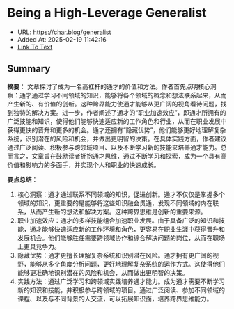 # Being a High-Leverage Generalist
- URL: https://char.blog/generalist
- Added At: 2025-02-19 11:42:16
- [Link To Text](2025-02-19-being-a-high-leverage-generalist_raw.md)

## Summary
**摘要**：
文章探讨了成为一名高杠杆的通才的价值和方法。作者首先点明核心洞察：通才通过学习不同领域的知识，能够将各个领域的概念和想法联系起来，从而产生新的、有价值的创新。这种跨界能力使通才能够从更广阔的视角看待问题，找到独特的解决方案。进一步，作者阐述了通才的“职业加速效应”，即通才所拥有的广泛技能和知识，使得他们能够快速适应新的工作角色和行业，从而在职业发展中获得更快的晋升和更多的机会。通才还拥有“隐藏优势”，他们能够更好地理解复杂系统，识别潜在的风险和机会，并做出更明智的决策。在具体实践方面，作者建议通过广泛阅读、积极参与跨领域项目、以及不断学习新的技能来培养通才能力。总而言之，文章旨在鼓励读者拥抱通才思维，通过不断学习和探索，成为一个具有高价值和影响力的多面手，并实现个人和职业的快速成长。

**要点总结**：
1.  核心洞察：通才通过联系不同领域的知识，促进创新。通才不仅仅是掌握多个领域的知识，更重要的是能够将这些知识融会贯通，发现不同领域的内在联系，从而产生新的想法和解决方案。这种跨界思维是创新的重要来源。
2.  职业加速效应：通才的多样技能组合加速职业发展。由于具备广泛的知识和技能，通才能够快速适应新的工作环境和角色，更容易在职业生涯中获得晋升和发展机会。他们能够胜任需要跨领域协作和综合解决问题的岗位，从而在职场上更具竞争力。
3.  隐藏优势：通才更擅长理解复杂系统和识别潜在风险。通才拥有更广阔的视野，能够从多个角度分析问题，更好地理解复杂系统的运作方式。这使得他们能够更准确地识别潜在的风险和机会，从而做出更明智的决策。
4.  实践方法：通过广泛学习和跨领域实践培养通才能力。成为通才需要不断学习新的知识和技能，并积极参与跨领域的项目。通过广泛阅读、参加不同领域的课程、以及与不同背景的人交流，可以拓展知识面，培养跨界思维能力。

